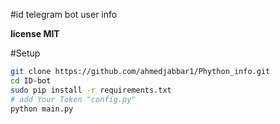#id telegram bot user info 

<b>license MIT</b>

#Setup

```sh
git clone https://github.com/ahmedjabbar1/Phython_info.git
cd ID-bot
sudo pip install -r requirements.txt
# add Your Token "config.py"
python main.py
```
